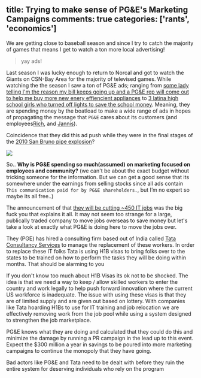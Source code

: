title: Trying to make sense of PG&E's Marketing Campaigns
comments: true
categories: ['rants', 'economics']
---
We are getting close to baseball season and since I try to catch the majority of games that means I get to watch a ton more local advertising!

> yay ads!

Last season I was lucky enough to return to Norcal and got to watch the Giants on CSN-Bay Area for the majority of televised games. While watching the the season I saw a ton of PG&E ads; ranging from [some lady telling I'm the reason my bill keeps going up and a PG&E rep will come out to help me buy more new enery effiencient appliances](https://www.youtube.com/watch?v=Mme4iBgTeO4) to [3 latina high school girls who turned off lights to save the school money](https://www.youtube.com/watch?v=kFz5kbPlaQY). Meaning, they are spending money by the boatload to make a wide range of ads in hopes of propagating the message that `PG&E` cares about its customers (and employees[Rich](https://www.youtube.com/watch?v=DvQL9rYWt5Q), and [Jannis](https://www.youtube.com/watch?v=Jp1DskH37Ys)).


Coincidence that they did this ad push while they were in the final stages of the [2010 San Bruno pipe explosion](https://en.wikipedia.org/wiki/2010_San_Bruno_pipeline_explosion)?

![](http://az616578.vo.msecnd.net/files/2016/04/03/635953127671072473-1598872041_bernie-sideeye.gif)

So.. **Why is PG&E spending so much(assumed) on marketing focused on employees and community?** (we can't be about the exact budget without tricking someone for the information. But we can get a good sense that its somewhere under the earnings from selling stocks since all ads contain `This communication paid for by PG&E shareholders.`, but I’m no expert so maybe its all free..)

The announcement of that [they will be cutting ~450 IT jobs](http://www.mercurynews.com/2017/01/11/pge-chops-hundreds-jobs-restructuring/) was the big fuck you that explains it all. It may not seem too strange for a large, publically traded company to move jobs overseas to save money but let's take a look at exactly what PG&E is doing here to move the jobs over.

They (PGE) has hired a consulting firm based out of India called [Tata Consultancy Services](http://www.tcs.com/Pages/default.aspx) to manage the replacement of these workers. In order to replace these IT folks Tata is using H1B visas to bring folks over to the states to be trained on how to perform the tasks they will be doing within months. That should be alarming to you

If you don't know too much about H1B Visas its ok not to be shocked. The idea is that we need a way to keep / allow skilled workers to enter the country and work legally to help push forward innovation where the current US workforce is inadequate. The issue with using these visas is that they are of limited supply and are given out based on lottery. With companies like Tata hoarding H1Bs to use for IT training and job relocation we are effectively removing work from the job pool while using a system designed to strengthen the job marketplace.

PG&E knows what they are doing and calculated that they could do this and minimize the damage by running a PR campaign in the lead up to this event. Expect the $300 million a year in savings to be poured into more marketing campaigns to continue the monopoly that they have going.

Bad actors like PG&E and Tata need to be dealt with before they ruin the entire system for deserving individuals who rely on the program

